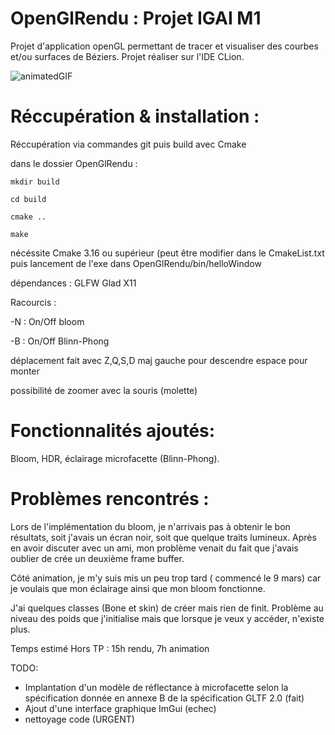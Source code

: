 # OpenGlRendu : Projet IGAI M1


Projet d'application openGL permettant de tracer et visualiser des courbes et/ou surfaces de Béziers.
Projet réaliser sur l'IDE CLion.

![animatedGIF](https://user-images.githubusercontent.com/82021702/162616665-9205229e-71dc-4933-be03-138a89ad7a7b.gif)

# Réccupération & installation :

Réccupération via commandes git puis build avec Cmake 

dans le dossier OpenGlRendu :

    mkdir build
    
    cd build

    cmake ..

    make

nécéssite Cmake 3.16 ou supérieur (peut être modifier dans le CmakeList.txt
puis lancement de l'exe dans OpenGlRendu/bin/helloWindow

dépendances : GLFW Glad X11

Racourcis : 

-N : On/Off bloom

-B : On/Off Blinn-Phong

déplacement fait avec Z,Q,S,D 
maj gauche pour descendre
espace pour monter

possibilité de zoomer avec la souris (molette)


# Fonctionnalités ajoutés: 

Bloom, HDR, éclairage microfacette (Blinn-Phong).
    
    
# Problèmes rencontrés : 

  Lors de l'implémentation du bloom, je n'arrivais pas à obtenir le bon résultats, soit j'avais un écran noir, soit que quelque traits lumineux.
  Après en avoir discuter avec un ami, mon problème venait du fait que j'avais oublier de crée un deuxième frame buffer.
  
  Côté animation, je m'y suis mis un peu trop tard ( commencé le 9 mars) car je voulais que mon éclairage ainsi que mon bloom fonctionne.
  
  J'ai quelques classes (Bone et skin) de créer mais rien de finit. Problème au niveau des poids que j'initialise mais que lorsque je veux y accéder, n'existe plus.
  
  Temps estimé Hors TP : 15h rendu, 7h animation



TODO:


- Implantation d'un modèle de réflectance à microfacette selon la spécification donnée en annexe B de la spécification GLTF 2.0 (fait)
- Ajout d'une interface graphique ImGui (echec)
- nettoyage code (URGENT)






    
  
